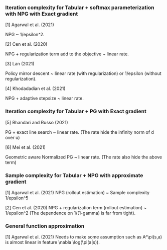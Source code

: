 ### Iteration complexity for Tabular + softmax parameterization with NPG with Exact gradient

  [1] Agarwal et al. (2021)
  
  NPG ~ 1/epsilon^2.
    
  [2] Cen et al. (2020)
  
  NPG + regularization term add to the objective ~ linear rate.
  
  [3] Lan (2021)
  
  Policy mirror descent ~ linear rate (with regularization) or 1/epsilon (without regularization).
  
  [4] Khodadadian et al. (2021)
  
  NPG + adaptive stepsize ~ linear rate.
    
### Iteration complexity for Tabular + PG with Exact gradient
  [5] Bhandari and Russo (2021)
  
  PG + exact line search ~ linear rate. (The rate hide the infinity norm of d over u)
  
  [6] Mei et al. (2021)
  
  Geometric aware Normalized PG ~ linear rate. (The rate also hide the above term)
    
### Sample complexity for Tabular + NPG with approximate gradient
  [1] Agarwal et al. (2021)
    NPG (rollout estimation) ~ Sample complexity 1/epsilon^5
    
  [2] Cen et al. (2020)
    NPG + regularization term (rollout estimation) ~ 1/epsilon^2 (The dependence on 1/(1-gamma) is far from tight).
    
### General function approximation
  [1] Agarwal et al. (2021)
    Needs to make some assumption such as A^\pi(s,a) is almost linear in feature \nabla \log(\pi(a|s)).
